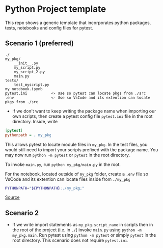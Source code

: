 # Python Project template
This repo shows a generic template that incorporates python packages, tests, notebooks and config files for pytest. 

## Scenario 1 (preferred)
```
./
my_pkg/
	__init__.py
    my_script.py
    my_script_2.py
    main.py
tests/
    test_myscript.py
my_notebook.ipynb
pytest.ini           <- Use so pytest can locate pkgs from ./src 
.env                 <- Use so VsCode and its extention can locate pkgs from ./src
```
* If we don't want to keep writing the package name when importing our own scripts, then create a pytest config file `pytest.ini` file in the root directory. Inside, write 
```ini
[pytest]
pythonpath = . my_pkg
```
This allows pytest to locate module files in `my_pkg`. In the test files, you would still need to import your scripts prefixed with the package name. You may now run `python -m pytest` or `pytest` in the root directory. 

To invoke `main.py`, run `python my_pkg/main.py` in the root. 

For the notebook, located outside of `my_pkg` folder, create a `.env` file so VsCode and its extention can locate files inside from `./my_pkg`
```bash
PYTHONPATH="${PYTHONPATH};./my_pkg;"
```

[Source](https://stackoverflow.com/a/72132699/8902929)

## Scenario 2

* If we write import statements as `my_pkg.script_name` in scripts then in the root of the project (i.e. in `./`) invoke  `main.py` using `python -m my_pkg.main`. Run pytest using `python -m pytest` or simply `pytest` in the root directory. This scenario does not require `pytest.ini`.
